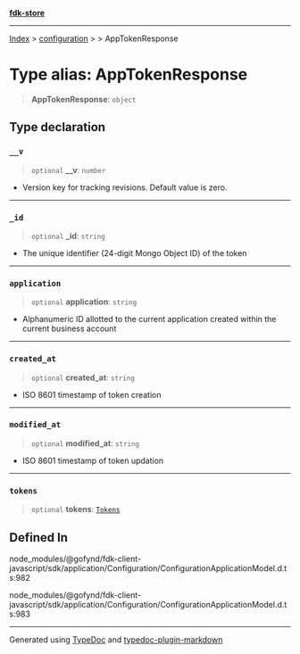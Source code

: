 [**fdk-store**](../../../README.md)
***

[Index](../../../API.md) > [configuration](../../README.md) > [<internal>](../README.md) > AppTokenResponse

# Type alias: AppTokenResponse

> **AppTokenResponse**: `object`

## Type declaration

### `__v`

> `optional` **\_\_v**: `number`

- Version key for tracking revisions. Default value is zero.

***

### `_id`

> `optional` **\_id**: `string`

- The unique identifier (24-digit Mongo Object ID)
of the token

***

### `application`

> `optional` **application**: `string`

- Alphanumeric ID allotted to the current
application created within the current business account

***

### `created_at`

> `optional` **created\_at**: `string`

- ISO 8601 timestamp of token creation

***

### `modified_at`

> `optional` **modified\_at**: `string`

- ISO 8601 timestamp of token updation

***

### `tokens`

> `optional` **tokens**: [`Tokens`](type-alias.Tokens.md)

## Defined In

node\_modules/@gofynd/fdk-client-javascript/sdk/application/Configuration/ConfigurationApplicationModel.d.ts:982

node\_modules/@gofynd/fdk-client-javascript/sdk/application/Configuration/ConfigurationApplicationModel.d.ts:983

***
Generated using [TypeDoc](https://typedoc.org/) and [typedoc-plugin-markdown](https://www.npmjs.com/package/typedoc-plugin-markdown)
